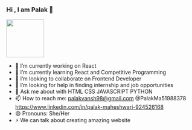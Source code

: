 ### Hi , I am Palak 👋

<img align="center" src="https://www.google.com/url?sa=i&url=https%3A%2F%2Fwww.pinterest.com%2Fpin%2F705235622870980396%2F&psig=AOvVaw07srpOvPRINZJIDqoWQnj7&ust=1645026206740000&source=images&cd=vfe&ved=0CAsQjRxqFwoTCMCEoaqGgvYCFQAAAAAdAAAAABAD" height="100" />

- 🔭 I’m currently working on React
- 🌱 I’m currently learning React and Competitive Programming
- 👯 I’m looking to collaborate on Frontend Developer
- 🤔 I’m looking for help in finding internship and job opportunities                           
- 💬 Ask me about  with HTML CSS JAVASCRIPT PYTHON
- 📫 How to reach me: palakvansh98@gmail.com @PalakMa51988378 https://www.linkedin.com/in/palak-maheshwari-924526168
- 😄 Pronouns: She/Her
- ⚡ We can talk about creating amazing website
